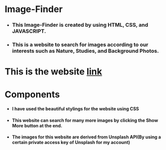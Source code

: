 # Image-Finder
* <h3> This Image-Finder is created by using HTML, CSS, and JAVASCRIPT. <h3/>
* <h3> This is a website to search for images according to our interests such as Nature, Studies, and Background Photos. <h3/>
# This is the website [link](https://image-finder56.netlify.app/)
# Components 
* <h4> I have used the beautiful stylings for the website using CSS <h4/>
* <h4> This website can search for many more images by clicking the Show More button at the end. <h4/>
* <h4> The images for this website are derived from Unsplash API(By using a certain private access key of Unsplash for my account) <h4/>
